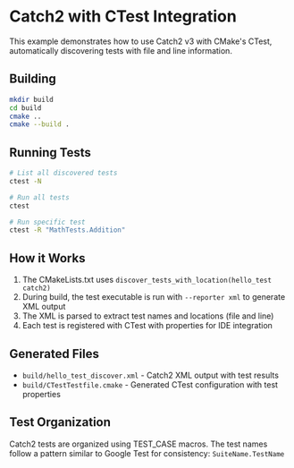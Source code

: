 # Catch2 with CTest Integration

This example demonstrates how to use Catch2 v3 with CMake's CTest, automatically discovering tests with file and line information.

## Building

```bash
mkdir build
cd build
cmake ..
cmake --build .
```

## Running Tests

```bash
# List all discovered tests
ctest -N

# Run all tests
ctest

# Run specific test
ctest -R "MathTests.Addition"
```

## How it Works

1. The CMakeLists.txt uses `discover_tests_with_location(hello_test catch2)`
2. During build, the test executable is run with `--reporter xml` to generate XML output
3. The XML is parsed to extract test names and locations (file and line)
4. Each test is registered with CTest with properties for IDE integration

## Generated Files

- `build/hello_test_discover.xml` - Catch2 XML output with test results
- `build/CTestTestfile.cmake` - Generated CTest configuration with test properties

## Test Organization

Catch2 tests are organized using TEST_CASE macros. The test names follow a pattern
similar to Google Test for consistency: `SuiteName.TestName`